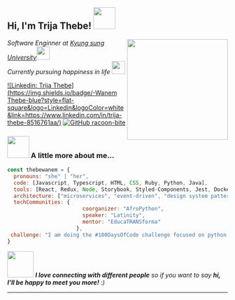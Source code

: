 <h2> Hi, I'm Trija Thebe! <img src="https://media.giphy.com/media/mGcNjsfWAjY5AEZNw6/giphy.gif" width="50"></h2>
<img align='right' src="https://media.giphy.com/media/ieyl9zmCjO4b4t6qoY/giphy.gif" width="230">
<p><em>Software Enginner at <a href="http://www.unb.br">Kyung sung University</a><img src="https://media.giphy.com/media/fYSnHlufseco8Fh93Z/giphy.gif" width="30"></br>Currently pursuing happiness in life <img src="https://media.giphy.com/media/WUlplcMpOCEmTGBtBW/giphy.gif" width="30"> 
</em></p>

[![Linkedin: Trija Thebe](https://img.shields.io/badge/-Wanem Thebe-blue?style=flat-square&logo=Linkedin&logoColor=white&link=https://www.linkedin.com/in/trija-thebe-8516761aa/)](https://www.linkedin.com/in/trija-thebe-8516761aa/)
[![GitHub racoon-bite](https://img.shields.io/github/followers/racoon-bite?label=follow&style=social)](https://github.com/racoon-bite)


### <img src="https://media.giphy.com/media/VgCDAzcKvsR6OM0uWg/giphy.gif" width="50"> A little more about me...  

```javascript
const thebewanem = {
  pronouns: "she" | "her",
  code: [Javascript, Typescript, HTML, CSS, Ruby, Python, Java],
  tools: [React, Redux, Node, Storybook, Styled-Components, Jest, Docker],
  architecture: ["microservices", "event-driven", "design system pattern"],
  techCommunities: {
                        coorganizer: "AfroPython",
                        speaker: "Latinity",
                        mentor: "EducaTRANSforma"
                      },
 challenge: "I am doing the #100DaysOfCode challenge focused on python and rust"
}
```

<img src="https://media.giphy.com/media/LnQjpWaON8nhr21vNW/giphy.gif" width="60"> <em><b>I love connecting with different people</b> so if you want to say <b>hi, I'll be happy to meet you more!</b> :)</em>

---
